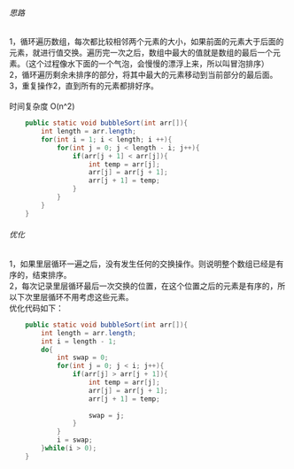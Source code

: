 ###### 思路
1，循环遍历数组，每次都比较相邻两个元素的大小，如果前面的元素大于后面的元素，就进行值交换。遍历完一次之后，数组中最大的值就是数组的最后一个元素。（这个过程像水下面的一个气泡，会慢慢的漂浮上来，所以叫冒泡排序）<br>
2，循环遍历剩余未排序的部分，将其中最大的元素移动到当前部分的最后面。<br>
3，重复操作2，直到所有的元素都排好序。<br>
<br>
时间复杂度 O(n^2)<br>

```Java
	public static void bubbleSort(int arr[]){
		int length = arr.length;
		for(int i = 1; i < length; i ++){
			for(int j = 0; j < length - i; j++){
				if(arr[j + 1] < arr[j]){
					int temp = arr[j];
					arr[j] = arr[j + 1];
					arr[j + 1] = temp;
				}
			}
		}
	}
```

###### 优化
1，如果里层循环一遍之后，没有发生任何的交换操作。则说明整个数组已经是有序的，结束排序。<br>
2，每次记录里层循环最后一次交换的位置，在这个位置之后的元素是有序的，所以下次里层循环不用考虑这些元素。<br>
优化代码如下：<br>

```Java
	public static void bubbleSort(int arr[]){
		int length = arr.length;
		int i = length - 1;
		do{
			int swap = 0;
			for(int j = 0; j < i; j++){
				if(arr[j] > arr[j + 1]){
					int temp = arr[j];
					arr[j] = arr[j + 1];
					arr[j + 1] = temp;
					
					swap = j;
				}
			}
			i = swap;
		}while(i > 0);
	}
```
